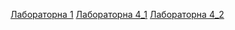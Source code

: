 [Лабораторна 1](https://github.com/Wal4on/kalombet/tree/main/src/main/java/com/university/lab1)
[Лабораторна 4_1](https://github.com/Wal4on/kalombet/tree/main/src/main/java/com/university/lab4_1)
[Лабораторна 4_2](https://github.com/Wal4on/kalombet/tree/main/src/main/java/com/university/lab4_2)